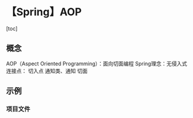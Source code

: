 # 【Spring】AOP



[toc]



## 概念

AOP（Aspect Oriented Programming）：面向切面编程
	Spring理念：无侵入式
	连接点：
	切入点
	通知类、通知
	切面



## 示例

### 项目文件

```
```


